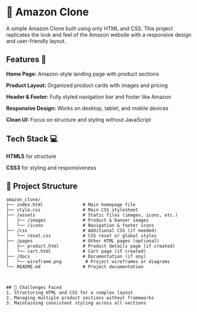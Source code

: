 # 🛒 Amazon Clone

A simple Amazon Clone built using only HTML and CSS. This project replicates the look and feel of the Amazon website with a responsive design and user-friendly layout.

## Features 🚀

**Home Page:** Amazon-style landing page with product sections

**Product Layout:** Organized product cards with images and pricing

**Header & Footer:** Fully styled navigation bar and footer like Amazon

**Responsive Design:** Works on desktop, tablet, and mobile devices

**Clean UI:** Focus on structure and styling without JavaScript

## Tech Stack 💻

**HTML5** for structure

**CSS3** for styling and responsiveness


## 📂 Project Structure  

```plaintext
amazon_clone/
├── index.html               # Main homepage file
├── style.css                # Main CSS stylesheet
├── /assets                  # Static files (images, icons, etc.)
│   ├── /images              # Product & banner images
│   └── /icons               # Navigation & footer icons
├── /css                     # Additional CSS (if needed)
│   └── reset.css            # CSS reset or global styles
├── /pages                   # Other HTML pages (optional)
│   ├── product.html         # Product details page (if created)
│   └── cart.html            # Cart page (if created)
├── /docs                    # Documentation (if any)
│   └── wireframe.png         # Project wireframes or diagrams
└── README.md                # Project documentation



## 🧠 Challenges Faced
1. Structuring HTML and CSS for a complex layout
2. Managing multiple product sections without frameworks
3. Maintaining consistent styling across all sections

